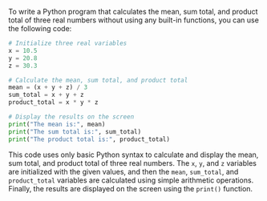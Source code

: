 
To write a Python program that calculates the mean, sum total, and product total of three real numbers without using any built-in functions, you can use the following code:
```python
# Initialize three real variables
x = 10.5
y = 20.8
z = 30.3

# Calculate the mean, sum total, and product total
mean = (x + y + z) / 3
sum_total = x + y + z
product_total = x * y * z

# Display the results on the screen
print("The mean is:", mean)
print("The sum total is:", sum_total)
print("The product total is:", product_total)
```
This code uses only basic Python syntax to calculate and display the mean, sum total, and product total of three real numbers. The `x`, `y`, and `z` variables are initialized with the given values, and then the `mean`, `sum_total`, and `product_total` variables are calculated using simple arithmetic operations. Finally, the results are displayed on the screen using the `print()` function.